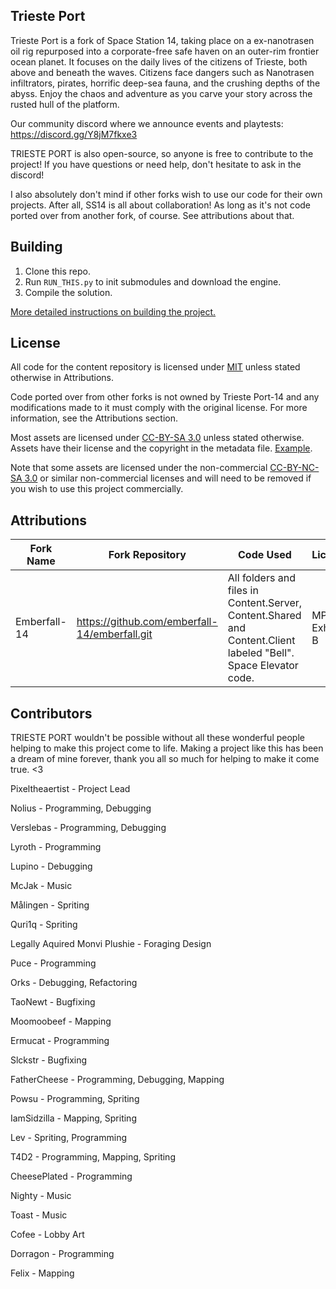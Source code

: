 
## Trieste Port

Trieste Port is a fork of Space Station 14, taking place on a ex-nanotrasen oil rig repurposed into a corporate-free safe haven on an outer-rim frontier ocean planet. It focuses on the daily lives of the citizens of Trieste, both above and beneath the waves. Citizens face dangers such as Nanotrasen infiltrators, pirates, horrific deep-sea fauna, and the crushing depths of the abyss. Enjoy the chaos and adventure as you carve your story across the rusted hull of the platform.

Our community discord where we announce events and playtests: https://discord.gg/Y8jM7fkxe3

TRIESTE PORT is also open-source, so anyone is free to contribute to the project! If you have questions or need help, don't hesitate to ask in the discord!

I also absolutely don't mind if other forks wish to use our code for their own projects. After all, SS14 is all about collaboration! As long as it's not code ported over from another fork, of course. See attributions about that.

## Building

1. Clone this repo.
2. Run `RUN_THIS.py` to init submodules and download the engine.
3. Compile the solution.

[More detailed instructions on building the project.](https://docs.spacestation14.com/en/general-development/setup.html)

## License

All code for the content repository is licensed under [MIT](https://github.com/space-wizards/space-station-14/blob/master/LICENSE.TXT) unless stated otherwise in Attributions.

Code ported over from other forks is not owned by Trieste Port-14 and any modifications made to it must comply with the original license. For more information, see the Attributions section.

Most assets are licensed under [CC-BY-SA 3.0](https://creativecommons.org/licenses/by-sa/3.0/) unless stated otherwise. Assets have their license and the copyright in the metadata file. [Example](https://github.com/space-wizards/space-station-14/blob/master/Resources/Textures/Objects/Tools/crowbar.rsi/meta.json).

Note that some assets are licensed under the non-commercial [CC-BY-NC-SA 3.0](https://creativecommons.org/licenses/by-nc-sa/3.0/) or similar non-commercial licenses and will need to be removed if you wish to use this project commercially.

## Attributions

| Fork Name | Fork Repository | Code Used | Licence |
| ------------- | ------------- | ------- | ------- |
| Emberfall-14 | https://github.com/emberfall-14/emberfall.git | All folders and files in Content.Server, Content.Shared and Content.Client labeled "Bell". Space Elevator code. | MPL2 Exhibit B |


## Contributors

TRIESTE PORT wouldn't be possible without all these wonderful people helping to make this project come to life.
Making a project like this has been a dream of mine forever, thank you all so much for helping to make it come true. <3

Pixeltheaertist - Project Lead

Nolius - Programming, Debugging

Verslebas - Programming, Debugging

Lyroth - Programming

Lupino - Debugging

McJak - Music

Målingen - Spriting

Quri1q - Spriting

Legally Aquired Monvi Plushie - Foraging Design

Puce - Programming

Orks - Debugging, Refactoring

TaoNewt - Bugfixing

Moomoobeef - Mapping

Ermucat - Programming

Slckstr - Bugfixing

FatherCheese - Programming, Debugging, Mapping

Powsu - Programming, Spriting

IamSidzilla - Mapping, Spriting

Lev - Spriting, Programming

T4D2 - Programming, Mapping, Spriting

CheesePlated - Programming

Nighty - Music

Toast - Music

Cofee - Lobby Art

Dorragon - Programming

Felix - Mapping



